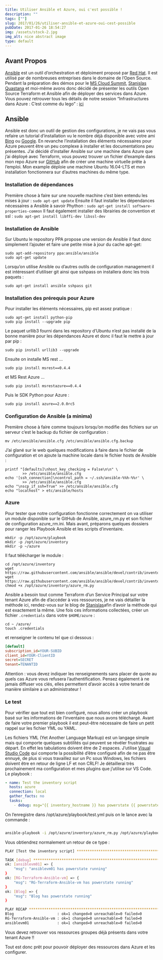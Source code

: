 ```yaml
---
title: Utiliser Ansible et Azure, oui c'est possible !
description: ""
tags: [""]
slug: 2017/01/26/utiliser-ansible-et-azure-oui-cest-possible
pubDate: 2017-01-26 18:54:27
img: /assets/stock-2.jpg
img_alt: nice abstract image
type: default
---
```


## Avant Propos

[Ansible](https://www.ansible.com/) est un outil d’orchestration et déploiment proposé par [Red Hat](https://www.redhat.com/fr). Il est utilisé par de nombreuses entreprises dans le domaine de l’Open Source. Pendant la préparation des démos pour le [MS Cloud Summit](https://mscloudsummit.fr/fr/accueil/), [Stanislas Quastana](https://stanislas.io/) et moi-même avons donc décidé de présenter les outils Open Source Terraform et Ansible afin de déployer des services dans Azure. Vous pouvez retrouver tous les détails de notre session “Infrastructures dans Azure : C’est comme du lego” : [ici](http://aka.ms/cloudsummitlego)

## Ansible

Ansible est donc un outil de gestion des configurations, je ne vais pas vous refaire un tutorial d’installation vu le nombre déjà disponible avec votre ami [Bing](https://www.bing.com/search?q=tutorial+installation+ansible&go=Envoyer&qs=n&form=QBLH&sp=-1&pq=tutorial+installation+ansible&sc=3-24&sk=&cvid=12AEAA43E790440088D942223E35173A) ou [Google](https://www.google.fr/#q=tutorial+install+ansible). En revanche l’installation des éléments nécessaires pour Azure peuvent être un peu complexe à installer et les documentations peu présentes. J’ai décidé d’installer Ansible sur une machine dans Azure que j’ai déployé avec Terraform, vous pouvez trouver un fichier d’example dans mon repo Azure sur [GitHub](https://github.com/EtienneDeneuve/Azure/tree/master/Terraform/01%20-%20IaaS) afin de créer une machine virtuelle prête à l’emploi. Mon example déploie une machine Ubuntu 16.04-LTS et mon installation fonctionnera sur d’autres machines du même type.

### Installation de dépendances

Première chose à faire sur une nouvelle machine c’est bien entendu les mises à jour :
`sudo apt-get update`
Ensuite il faut installer les dépendances nécessaires a Ansible à savoir Phython :
`sudo apt-get install software-properties-common`
Il faut également installer des librairies de convention et ssl :
`sudo apt-get install libffi-dev libssl-dev`

### Installation de Ansible

Sur Ubuntu le repository PPA propose une version de Ansible il faut donc simplement l’ajouter et faire une petite mise à jour du cache apt-get:

```shell
sudo apt-add-repository ppa:ansible/ansible
sudo apt-get update
```

Lorsqu’on utilise Ansible ou d’autres outils de configuration management il est intéressant d’utiliser git ainsi que sshpass on installera donc les trois paquets :

```shell
sudo apt-get install ansible sshpass git
```

### Installation des prérequis pour Azure

Pour installer les éléments nécessaires, pip est assez pratique :

```shell
sudo apt-get install python-pip
sudo pip install --upgrade pip
```

Le paquet urllib3 fourni dans les repository d’Ubuntu n’est pas installé de la bonne manière pour les dépendances Azure et donc il faut le mettre à jour par pip :

```shell
sudo pip install urllib3 --upgrade
```

Ensuite on installe MS rest …

```shell
sudo pip install msrest==0.4.4
```

et MS Rest Azure …

```shell
sudo pip install msrestazure==0.4.4
```

Puis le SDK Python pour Azure :

```
sudo pip install azure==2.0.0rc5
```

### Configuration de Ansible (a minima)

Première chose à faire comme toujours lorsqu’on modifie des fichiers sur un serveur c’est le backup du fichier de configuration :

```shell
mv /etc/ansible/ansible.cfg /etc/ansible/ansible.cfg.backup
```

J’ai glané sur le web quelques modifications à faire dans le fichier de configuration et on ajoute la machine locale dans le fichier hosts de Ansible :

```shell
printf "[defaults]\nhost_key_checking = False\n\n" \
        >> /etc/ansible/ansible.cfg
echo '[ssh_connection]\ncontrol_path = ~/.ssh/ansible-%%h-%%r' \
        >> /etc/ansible/ansible.cfg
echo "\nscp_if_ssh=True" >> /etc/ansible/ansible.cfg
echo "localhost" > etc/ansible/hosts
```

### Azure

Pour tester que notre configuration fonctionne correctement on va utiliser un module disponible sur le GitHub de Ansible, azure_rm.py et son fichier de configuration azure_rm.ini. Mais avant, préparons quelques dossiers pour ranger les Playbook Ansible et les scripts d’inventaire.

```shell
mkdir -p /opt/azure/playbook
mkdir -p /opt/azure/inventory
mkdir -p ~/azure
```

Il faut télécharger le module :

```shell
cd /opt/azure/inventory
wget https://raw.githubusercontent.com/ansible/ansible/devel/contrib/inventory/azure_rm.py
wget https://raw.githubusercontent.com/ansible/ansible/devel/contrib/inventory/azure_rm.ini
chmod +x /opt/azure/inventory/azure_rm.py
```

Ansible a besoin tout comme Terraform d’un Service Principal sur votre tenant Azure afin de d’accéder à vos ressources, je ne vais détailler la méthode ici, rendez-vous sur le blog de [Stanislas](https://stanislas.io/2017/01/02/modeliser-deployer-et-gerer-des-ressources-azure-avec-terraform-de-hashicorp/)afin d’avoir la méthode qui
est exactement la même. Une fois ces informations collectées, créer un fichier `.credentials` dans votre `$HOME/azure` :

```shell
cd ~ /azure/
touch .credentials
```

et renseigner le contenu tel que ci dessous :

```ini
[default]
subscription_id=YOUR-SUBID
client_id=YOUR-ClientID
secret=SECRET
tenant=TENANTID
```

Attention : vous devez indiquer les renseignements sans placer de quote au quels cas Azure vous refusera l’authentification. Pensez également à ne jamais diffuser vos clés, elles permettent d’avoir accès à votre tenant de manière similaire a un administrateur !

### Le test

Pour vérifier que tout est bien configuré, nous allons créer un playbook basé sur les informations de l’inventaire que nous avons téléchargé. Avant de faire votre premier playbook il est peut-être nécessaire de faire un petit rappel sur les fichier YML ou YAML.

Les fichiers YML (Yet Another Language Markup) est un langage simple mais qui comporte quelques subtilités qui peuvent se révéler frustrates au départ. En effet les tabulations doivent être de 2 espaces. J’utilise [Visual Studio Code](https://code.visualstudio.com/) qui comporte la possibilité d’être configuré afin de ne pas être ennuyé, de plus si vous travaillez sur un Pc sous Windows, les fichiers doivent être en retour de ligne LF et non CRLF! Je détaillerai très prochainement ma configuration et mes plugins que j’utilise sur VS Code.
Le playbook :

```yaml
- name: Test the inventory script
  hosts: azure
  connection: local
  gather_facts: no
  tasks:
    - debug: msg="{{ inventory_hostname }} has powerstate {{ powerstate }}"
```

On l’enregistre dans /opt/azure/playbook/test.yml puis on le lance avec la commande :

```bash

ansible-playbook -i /opt/azure/inventory/azure_rm.py /opt/azure/playbook/test.yml

```

Vous obtiendrez normalement un retour de ce type :

```bash
PLAY [Test the inventory script] ***********************************************

TASK [debug] *******************************************************************
ok: [ansiblevm01] => {
    "msg": "ansiblevm01 has powerstate running"
}
ok: [RG-Terraform-Ansible-vm] => {
    "msg": "RG-Terraform-Ansible-vm has powerstate running"
}
ok: [Blog] => {
    "msg": "Blog has powerstate running"
}

PLAY RECAP *********************************************************************
Blog                    : ok=1 changed=0 unreachable=0 failed=0
RG-Terraform-Ansible-vm : ok=1 changed=0 unreachable=0 failed=0
ansiblevm01             : ok=1 changed=0 unreachable=0 failed=0
```

Vous devez retrouver vos ressources groupes déjà présents dans votre tenant Azure !!

Tout est donc prêt pour pouvoir déployer des ressources dans Azure et les configurer.
